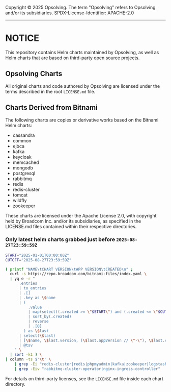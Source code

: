 Copyright &copy; 2025 Opsolving. The term "Opsolving" refers to Opsolving and/or its subsidiaries.
SPDX-License-Identifier: APACHE-2.0

---

# NOTICE

This repository contains Helm charts maintained by Opsolving, as well as
Helm charts that are based on third-party open source projects.

## Opsolving Charts

All original charts and code authored by Opsolving are licensed under the terms
described in the root `LICENSE.md` file.

## Charts Derived from Bitnami

The following charts are copies or derivative works based on the Bitnami Helm charts:

- cassandra
- common
- ejbca
- kafka
- keycloak
- memcached
- mongodb
- postgresql
- rabbitmq
- redis
- redis-cluster
- tomcat
- wildfly
- zookeeper

These charts are licensed under the Apache License 2.0, with copyright held
by Broadcom Inc. and/or its subsidiaries, as specified in the LICENSE.md files
contained within their respective directories.

### Only latest helm charts grabbed just before `2025-08-27T23:59:59Z`

```bash
START="2025-01-01T00:00:00Z"
CUTOFF="2025-08-27T23:59:59Z"

( printf "NAME\tCHART VERSION\tAPP VERSION\tCREATED\n" ;
  curl -s https://repo.broadcom.com/bitnami-files/index.yaml \
  | yq e -r "
      .entries
      | to_entries
      | .[]
      | .key as \$name
      | (
          .value
          | map(select((.created >= \"$START\") and (.created <= \"$CUTOFF\")))
          | sort_by(.created)
          | reverse
          | .[0]
        ) as \$last
      | select(\$last)
      | [\$name, \$last.version, (\$last.appVersion // \"-\"), \$last.created]
      | @tsv
    " \
  | sort -k1 ) \
| column -ts $'\t' \
    | grep -Ei "redis-cluster|redis|phpmyadmin|kafka|zookeeper|logstash|rabbitmq|redpanda|keycloak|keydb|tomcat|wildfly|openldap|ejbca|cassandra|memcached|nginx" \
    | grep -Eiv "rabbitmq-cluster-operator|nginx-ingress-controller"
```

For details on third-party licenses, see the `LICENSE.md` file inside each
chart directory.

